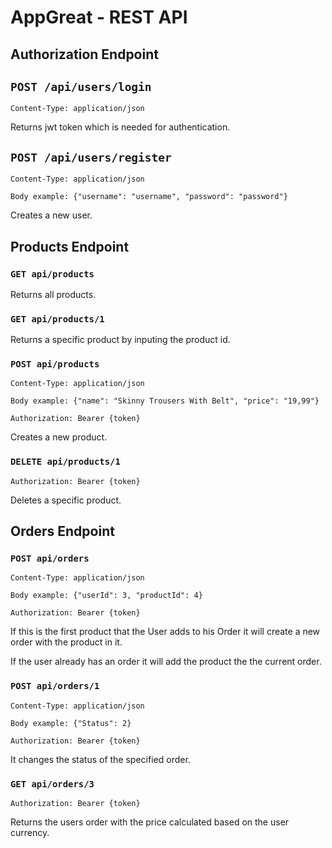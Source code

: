 # AppGreat - REST API

## Authorization Endpoint
## `POST /api/users/login`

`Content-Type: application/json`

Returns jwt token which is needed for authentication.

## `POST /api/users/register`

`Content-Type: application/json`

`Body example: {"username": "username", "password": "password"}`

Creates a new user.

## Products Endpoint

### `GET api/products`

Returns all products.

### `GET api/products/1`

Returns a specific product by inputing the product id.

### `POST api/products`

`Content-Type: application/json`

 `Body example: {"name": "Skinny Trousers With Belt", "price": "19,99"}`

 `Authorization: Bearer {token}`

Creates a new product.

### `DELETE api/products/1`

`Authorization: Bearer {token}`

Deletes a specific product.

## Orders Endpoint

### `POST api/orders`

`Content-Type: application/json`

`Body example: {"userId": 3, "productId": 4}`

`Authorization: Bearer {token}`

If this is the first product that the User adds to his Order it will create a new order with the product in it. 

If the user already has an order it will add the product the the current order.

### `POST api/orders/1`

`Content-Type: application/json`

`Body example: {"Status": 2}`

`Authorization: Bearer {token}`

It changes the status of the specified order.

### `GET api/orders/3`

`Authorization: Bearer {token}`

Returns the users order with the price calculated based on the user currency.
